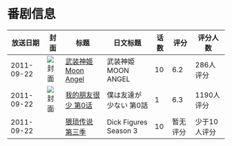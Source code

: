 # 番剧信息

|放送日期|封面|标题|日文标题|话数|评分|评分人数|
|---|---|---|---|---|---|---|
|2011-09-22|![封面](https://lain.bgm.tv/pic/cover/c/7b/a3/22739_UK8X1.jpg)|[武装神姬 Moon Angel](https://bangumi.tv/subject/22739)|武装神姫 MOON ANGEL|10|6.2|286人评分|
|2011-09-22|![封面](https://lain.bgm.tv/pic/cover/c/b1/fd/49983_N3qz4.jpg)|[我的朋友很少 第0话](https://bangumi.tv/subject/49983)|僕は友達が少ない 第0話|1|6.3|1190人评分|
|2011-09-22||[猥琐传说 第三季](https://bangumi.tv/subject/114836)|Dick Figures Season 3|10|暂无评分|少于10人评分|

